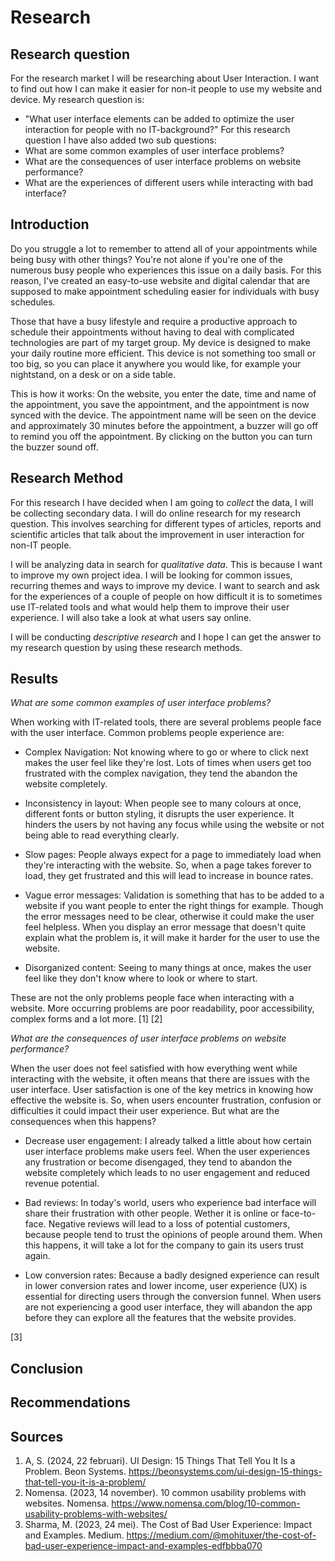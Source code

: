 # Research 

## Research question

For the research market I will be researching about User Interaction. I want to find out how I can make it easier for 
non-it people to  use my website and device. My research question is:
- "What user interface elements can be added to optimize the user interaction for people with 
no IT-background?"
For this research question I have also added two sub questions:
- What are some common examples of user interface problems?
- What are the consequences of user interface problems on website performance?
- What are the experiences of different users while interacting with bad interface?


## Introduction 

Do you struggle a lot to remember to attend all of your appointments while being busy with other things? You're not alone if you're one of the numerous busy 
people who experiences this issue on a daily basis. For this reason, I've created an easy-to-use website and digital 
calendar that are supposed to make appointment scheduling easier for individuals with busy schedules. 

Those that have a busy lifestyle and require a productive approach to schedule their appointments without having to deal with complicated 
technologies are part of my target group. My device is designed to make your daily routine more efficient. This device
is not something too small or too big, so you can place it anywhere you would like, for example your nightstand, on a 
desk or on a side table. 

This is how it works: On the website, you enter the date, time and name of the appointment, 
you save the appointment, and the appointment is now synced with the device. The appointment name will be seen on the 
device and approximately 30 minutes before the appointment, a buzzer will go off to remind you off the appointment. 
By clicking on the button you can turn the buzzer sound off. 

## Research Method 

For this research I have decided when I am going to <em>collect</em> the data, I will be collecting secondary data. I will do online research for my research 
question. This involves searching for different types of articles, reports and scientific articles that talk about the 
improvement in user interaction for non-IT people.

I will be analyzing data in search for <em>qualitative data</em>. This
is because I want to improve my own project idea. I will be looking for common issues, recurring themes and ways to improve my device. 
I want to search and ask for the experiences of a couple of people on how difficult it is to sometimes use IT-related tools 
and what would help them to improve their user experience. I will also take a look at what users say online. 

I will be conducting <em>descriptive research</em> and I hope I can get the answer to my research question by using these research 
methods. 
## Results 
*What are some common examples of user interface problems?*

When working with IT-related tools, there are several problems people face with the user interface. Common problems people
experience are: 

- Complex Navigation: Not knowing where to go or where to click next makes the user feel like they're lost. Lots of times 
when users get too frustrated with the complex navigation, they tend the abandon the website completely.

- Inconsistency in layout: When people see to many colours at once, different fonts or button styling, it disrupts the
user experience. It hinders the users by not having any focus while using the website or not being able to read everything 
clearly. 

- Slow pages: People always expect for a page to immediately load when they're interacting with the website. So, when a
page takes forever to load, they get frustrated and this will lead to increase in bounce rates. 

- Vague error messages: Validation is something that has to be added to a website if you want people to enter the right 
things for example. Though the error messages need to be clear, otherwise it could make the user feel helpless. When you 
display an error message that doesn't quite explain what the problem is, it will make it harder for the user to use the 
website.

- Disorganized content: Seeing to many things at once, makes the user feel like they don't know where to look or where 
to start. 

These are not the only problems people face when interacting with a website. More occurring problems are poor readability,
poor accessibility, complex forms and a lot more. [1] [2] 

*What are the consequences of user interface problems on website performance?* 

When the user does not feel satisfied with how everything went while interacting with the website, it often means that 
there are issues with the user interface. User satisfaction is one of the key metrics in knowing how effective the website
is. So, when users encounter frustration, confusion or difficulties it could impact their user experience. But what are 
the consequences when this happens? 

- Decrease user engagement: I already talked a little about how certain user interface problems make users feel. When the 
user experiences any frustration or become disengaged, they tend to abandon the website completely which leads to no user 
engagement and reduced revenue potential. 

- Bad reviews: In today's world, users who experience bad interface will share their frustration with other people. Wether 
it is online or face-to-face. Negative reviews will lead to a loss of potential customers, because people tend to trust 
the opinions of people around them. When this happens, it will take a lot for the company to gain its users trust again. 

- Low conversion rates: Because a badly designed experience can result in lower conversion rates and lower income, user
experience (UX) is essential for directing users through the conversion funnel. When users are not experiencing a good user 
interface, they will abandon the app before they can explore all the features that the website provides. 

[3]

## Conclusion 
## Recommendations
## Sources
1. A, S. (2024, 22 februari). UI Design: 15 Things That Tell You It Is a Problem. Beon Systems. https://beonsystems.com/ui-design-15-things-that-tell-you-it-is-a-problem/ 
2. Nomensa. (2023, 14 november). 10 common usability problems with websites. Nomensa. https://www.nomensa.com/blog/10-common-usability-problems-with-websites/
3. Sharma, M. (2023, 24 mei). The Cost of Bad User Experience: Impact and Examples. Medium. https://medium.com/@mohituxer/the-cost-of-bad-user-experience-impact-and-examples-edfbbba070